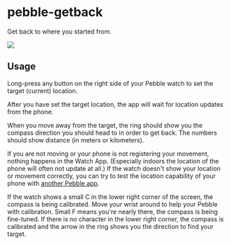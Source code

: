 pebble-getback
==============

Get back to where you started from.

<a href="http://pblweb.com/appstore/52cae46a6126ce093f000064" title="Get Back on the Pebble appstore">
  <img src="http://pblweb.com/badge/52cae46a6126ce093f000064/black/large/" />
</a>

Usage
-----

Long-press any button on the right side of your Pebble watch to set the target (current) location.

After you have set the target location, the app will wait for location updates from the phone.

When you move away from the target, the ring should show you the compass direction you should head to in order to get back. The numbers should show distance (in meters or kilometers).

If you are not moving or your phone is not registering your movement, nothing happens in the Watch App. (Especially indoors the location of the phone will often not update at all.) If the watch doesn't show your location or movement correctly, you can try to test the location capability of your phone with [another Pebble app](https://apps.getpebble.com/applications/54b3cfebd5587f3596000056).

If the watch shows a small C in the lower right corner of the screen, the compass is being calibrated. Move your wrist around to help your Pebble with calibration. Small F means you're nearly there, the compass is being fine-tuned. If there is no character in the lower right corner, the compass is calibrated and the arrow in the ring shows you the direction to find your target.
